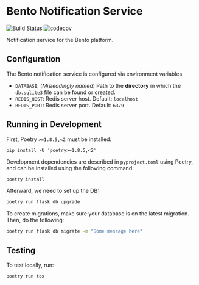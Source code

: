 # Bento Notification Service

![Build Status](https://api.travis-ci.com/bento-platform/bento_notification_service.svg?branch=master)
[![codecov](https://codecov.io/gh/bento-platform/bento_notification_service/branch/master/graph/badge.svg)](https://codecov.io/gh/bento-platform/bento_notification_service)

Notification service for the Bento platform.


## Configuration

The Bento notification service is configured via environment variables

 * `DATABASE`: (*Misleadingly named*) Path to the **directory** in which the 
   `db.sqlite3` file can be found or created.
 * `REDIS_HOST`: Redis server host. Default: `localhost`
 * `REDIS_PORT`: Redis server port. Default: `6379`


## Running in Development

First, Poetry `>=1.8.5,<2` must be installed:
```
pip install -U 'poetry>=1.8.5,<2'
```

Development dependencies are described in `pyproject.toml` using Poetry, and can be
installed using the following command:

```bash
poetry install
```

Afterward, we need to set up the DB:

```bash
poetry run flask db upgrade
```

To create migrations, make sure your database is on the latest migration. Then, do the following:

```bash
poetry run flask db migrate -m "Some message here"
```


## Testing

To test locally, run:

```bash
poetry run tox
```
